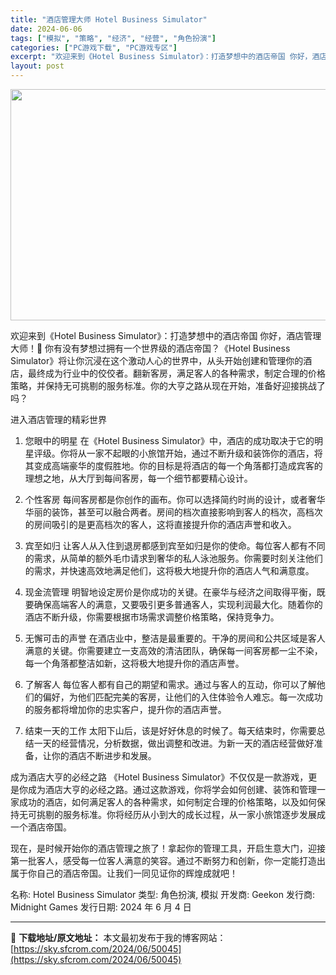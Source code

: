 ```yaml
---
title: "酒店管理大师 Hotel Business Simulator"
date: 2024-06-06
tags: ["模拟", "策略", "经济", "经营", "角色扮演"]
categories: ["PC游戏下载", "PC游戏专区"]
excerpt: "欢迎来到《Hotel Business Simulator》：打造梦想中的酒店帝国 你好，酒店管理大师！🌟 你有没有梦想过拥有一个世界级的酒店帝国？《Hotel Business Simulator》将让你沉浸在这个激动人心的世界中，从头开始创建和管理你的酒店，最终成为行业中的佼佼者。翻新客房，满足&hellip;"
layout: post
---
```


<img class="aligncenter size-full wp-image-50046" src="https://sky.sfcrom.com/wp-content/uploads/2024/06/2024060523375316.webp" alt="" width="660" height="370" />

欢迎来到《Hotel Business Simulator》：打造梦想中的酒店帝国
你好，酒店管理大师！🌟 你有没有梦想过拥有一个世界级的酒店帝国？《Hotel Business Simulator》将让你沉浸在这个激动人心的世界中，从头开始创建和管理你的酒店，最终成为行业中的佼佼者。翻新客房，满足客人的各种需求，制定合理的价格策略，并保持无可挑剔的服务标准。你的大亨之路从现在开始，准备好迎接挑战了吗？

进入酒店管理的精彩世界
1. 您眼中的明星
在《Hotel Business Simulator》中，酒店的成功取决于它的明星评级。你将从一家不起眼的小旅馆开始，通过不断升级和装饰你的酒店，将其变成高端豪华的度假胜地。你的目标是将酒店的每一个角落都打造成宾客的理想之地，从大厅到每间客房，每一个细节都要精心设计。

2. 个性客房
每间客房都是你创作的画布。你可以选择简约时尚的设计，或者奢华华丽的装饰，甚至可以融合两者。房间的档次直接影响到客人的档次，高档次的房间吸引的是更高档次的客人，这将直接提升你的酒店声誉和收入。

3. 宾至如归
让客人从入住到退房都感到宾至如归是你的使命。每位客人都有不同的需求，从简单的额外毛巾请求到奢华的私人泳池服务。你需要时刻关注他们的需求，并快速高效地满足他们，这将极大地提升你的酒店人气和满意度。

4. 现金流管理
明智地设定房价是你成功的关键。在豪华与经济之间取得平衡，既要确保高端客人的满意，又要吸引更多普通客人，实现利润最大化。随着你的酒店不断升级，你需要根据市场需求调整价格策略，保持竞争力。

5. 无懈可击的声誉
在酒店业中，整洁是最重要的。干净的房间和公共区域是客人满意的关键。你需要建立一支高效的清洁团队，确保每一间客房都一尘不染，每一个角落都整洁如新，这将极大地提升你的酒店声誉。

6. 了解客人
每位客人都有自己的期望和需求。通过与客人的互动，你可以了解他们的偏好，为他们匹配完美的客房，让他们的入住体验令人难忘。每一次成功的服务都将增加你的忠实客户，提升你的酒店声誉。

7. 结束一天的工作
太阳下山后，该是好好休息的时候了。每天结束时，你需要总结一天的经营情况，分析数据，做出调整和改进。为新一天的酒店经营做好准备，让你的酒店不断进步和发展。

成为酒店大亨的必经之路
《Hotel Business Simulator》不仅仅是一款游戏，更是你成为酒店大亨的必经之路。通过这款游戏，你将学会如何创建、装饰和管理一家成功的酒店，如何满足客人的各种需求，如何制定合理的价格策略，以及如何保持无可挑剔的服务标准。你将经历从小到大的成长过程，从一家小旅馆逐步发展成一个酒店帝国。

现在，是时候开始你的酒店管理之旅了！拿起你的管理工具，开启生意大门，迎接第一批客人，感受每一位客人满意的笑容。通过不断努力和创新，你一定能打造出属于你自己的酒店帝国。让我们一同见证你的辉煌成就吧！

名称: Hotel Business Simulator
类型: 角色扮演, 模拟
开发商: Geekon
发行商: Midnight Games
发行日期: 2024 年 6 月 4 日

---
📖 **下载地址/原文地址：** 本文最初发布于我的博客网站：[https://sky.sfcrom.com/2024/06/50045](https://sky.sfcrom.com/2024/06/50045)
